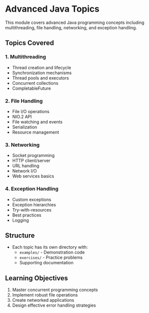 # Advanced Java Topics

This module covers advanced Java programming concepts including multithreading, file handling, networking, and exception handling.

## Topics Covered

### 1. Multithreading
- Thread creation and lifecycle
- Synchronization mechanisms
- Thread pools and executors
- Concurrent collections
- CompletableFuture

### 2. File Handling
- File I/O operations
- NIO.2 API
- File watching and events
- Serialization
- Resource management

### 3. Networking
- Socket programming
- HTTP client/server
- URL handling
- Network I/O
- Web services basics

### 4. Exception Handling
- Custom exceptions
- Exception hierarchies
- Try-with-resources
- Best practices
- Logging

## Structure
- Each topic has its own directory with:
  - `examples/` - Demonstration code
  - `exercises/` - Practice problems
  - Supporting documentation

## Learning Objectives
1. Master concurrent programming concepts
2. Implement robust file operations
3. Create networked applications
4. Design effective error handling strategies 